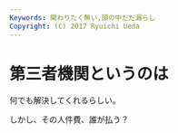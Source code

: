 ```yaml
---
Keywords: 関わりたく無い,頭の中だだ漏らし
Copyright: (C) 2017 Ryuichi Ueda
---
```


# 第三者機関というのは
何でも解決してくれるらしい。

しかし、その人件費、誰が払う？

